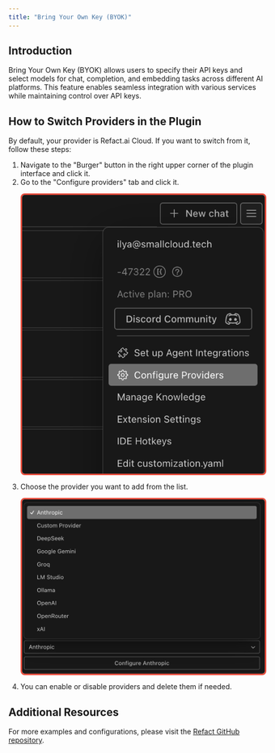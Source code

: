 ```yaml
---
title: "Bring Your Own Key (BYOK)"
---
```


## Introduction

Bring Your Own Key (BYOK) allows users to specify their API keys and select models for chat, completion, and embedding tasks across different AI platforms. This feature enables seamless integration with various services while maintaining control over API keys.

## How to Switch Providers in the Plugin

By default, your provider is Refact.ai Cloud. If you want to switch from it, follow these steps:

1. Navigate to the "Burger" button in the right upper corner of the plugin interface and click it.
2. Go to the "Configure providers" tab and click it.<br>
   <img src="../../assets/byok_1.png" alt="Configure providers tab" style="max-height:33vh; display:block; margin:1em 0; border:3px solid #e74c3c; border-radius:8px;">
3. Choose the provider you want to add from the list.<br>
   <img src="../../assets/byok_2.png" alt="Choose provider" style="max-height:33vh; display:block; margin:1em 0; border:3px solid #e74c3c; border-radius:8px;">
4. You can enable or disable providers and delete them if needed.

## Additional Resources

For more examples and configurations, please visit the [Refact GitHub repository](https://github.com/smallcloudai/refact-lsp/tree/main/bring_your_own_key).
